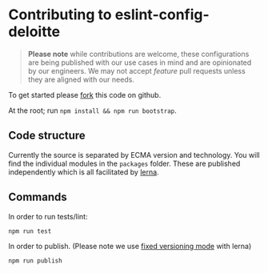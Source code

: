 # Contributing to eslint-config-deloitte

> **Please note** while contributions are welcome, these configurations are being published with our use cases in mind 
and are opinionated by our engineers. We may not accept *feature* pull requests unless they are aligned with our needs.

To get started please [fork](https://github.com/DeloitteDigitalAPAC/eslint-config-deloitte#fork-destination-box) 
this code on github.

At the root; run `npm install && npm run bootstrap`.

## Code structure

Currently the source is separated by ECMA version and technology. You will find the individual modules in the
`packages` folder. These are published independently which is all facilitated by [lerna](https://github.com/lerna/lerna).  

## Commands

In order to run tests/lint:

```bash
npm run test
```

In order to publish. (Please note we use [fixed versioning mode](https://github.com/lerna/lerna#fixedlocked-mode-default) with lerna)

```bash
npm run publish
```
